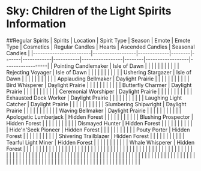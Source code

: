 # Sky: Children of the Light Spirits Information

##Regular Spirits
| Spirits                | Location         | Spirit Type | Season | Emote | Emote Type | Cosmetics | Regular Candles | Hearts | Ascended Candles | Seasonal Candles |
|------------------------|------------------|-------------|--------|-------|------------|-----------|-----------------|--------|------------------|------------------|
| Pointing Candlemaker   | Isle of Dawn     |             |        |       |            |           |                 |        |                  |                  |
| Rejecting Voyager      | Isle of Dawn     |             |        |       |            |           |                 |        |                  |                  |
| Ushering Stargazer     | Isle of Dawn     |             |        |       |            |           |                 |        |                  |                  |
| Applauding Bellmaker   | Daylight Prairie |             |        |       |            |           |                 |        |                  |                  |
| Bird Whisperer         | Daylight Prairie |             |        |       |            |           |                 |        |                  |                  |
| Butterfly Charmer      | Daylight Prairie |             |        |       |            |           |                 |        |                  |                  |
| Ceremonial Worshiper   | Daylight Prairie |             |        |       |            |           |                 |        |                  |                  |
| Exhausted Dock Worker  | Daylight Prairie |             |        |       |            |           |                 |        |                  |                  |
| Laughing Light Catcher | Daylight Prairie |             |        |       |            |           |                 |        |                  |                  |
| Slumbering Shipwright  | Daylight Prairie |             |        |       |            |           |                 |        |                  |                  |
| Waving Bellmaker       | Daylight Prairie |             |        |       |            |           |                 |        |                  |                  |
| Apologetic Lumberjack  | Hidden Forest    |             |        |       |            |           |                 |        |                  |                  |
| Blushing Prospector    | Hidden Forest    |             |        |       |            |           |                 |        |                  |                  |
| Dismayed Hunter        | Hidden Forest    |             |        |       |            |           |                 |        |                  |                  |
| Hide'n'Seek Pioneer    | Hidden Forest    |             |        |       |            |           |                 |        |                  |                  |
| Pouty Porter           | Hidden Forest    |             |        |       |            |           |                 |        |                  |                  |
| Shivering Trailblazer  | Hidden Forest    |             |        |       |            |           |                 |        |                  |                  |
| Tearful Light Miner    | Hidden Forest    |             |        |       |            |           |                 |        |                  |                  |
| Whale Whisperer        | Hidden Forest    |             |        |       |            |           |                 |        |                  |                  |
|                        |                  |             |        |       |            |           |                 |        |                  |                  |
|                        |                  |             |        |       |            |           |                 |        |                  |                  |
|                        |                  |             |        |       |            |           |                 |        |                  |                  |
|                        |                  |             |        |       |            |           |                 |        |                  |                  |
|                        |                  |             |        |       |            |           |                 |        |                  |                  |
|                        |                  |             |        |       |            |           |                 |        |                  |                  |
|                        |                  |             |        |       |            |           |                 |        |                  |                  |
|                        |                  |             |        |       |            |           |                 |        |                  |                  |
|                        |                  |             |        |       |            |           |                 |        |                  |                  |
|                        |                  |             |        |       |            |           |                 |        |                  |                  |
|                        |                  |             |        |       |            |           |                 |        |                  |                  |
|                        |                  |             |        |       |            |           |                 |        |                  |                  |
